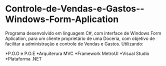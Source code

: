 # Controle-de-Vendas-e-Gastos--Windows-Form-Aplication


Programa desenvolvido em linguagem C#, com interface de Windows Form Aplication, para um cliente proprietário de uma Doceria, com objetivo de facilitar a administração e controle de Vendas e Gastos.
Utilizando:

*P.O.O e P.O.E
*Arquiterura MVC
*Framework MetroUI
*Visual Studio
*Plataforma .NET
